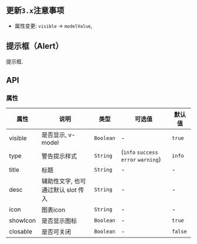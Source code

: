 ## 更新`3.x`注意事项
- 属性变更: `visible` -> `modelValue`,



## 提示框（Alert）
提示框.

## API

### 属性
属性 | 说明 | 类型 | 可选值 | 默认值
---|---|---|---|---
visible | 是否显示, v-model | `Boolean` | - | `true`
type |  警告提示样式	 | `String` | (`info` `success` `error` `warning`) | `info` 
title |  标题 | `String` | - | - 
desc |  辅助性文字, 也可通过默认 slot 传入 | `String` | - | - 
icon |  图表icon | `String` | - | -
showIcon |  是否显示图标 | `Boolean` | - | `true`
closable |  是否可关闭 | `Boolean` | - | `false`

